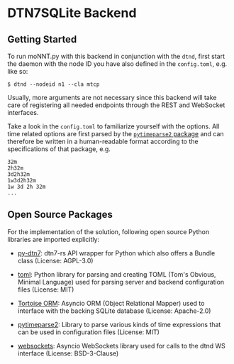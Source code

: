 # DTN7SQLite Backend

## Getting Started

To run moNNT.py with this backend in conjunction with the `dtnd`, first start the daemon with the node ID you have
also defined in the `config.toml`, e.g. like so:

```shell
$ dtnd --nodeid n1 --cla mtcp
```

Usually, more arguments are not necessary since this backend will take care of registering all needed endpoints
through the REST and WebSocket interfaces.

Take a look in the `config.toml` to familiarize yourself with the options. All time related options are first parsed
by the [`pytimeparse2` package](https://github.com/onegreyonewhite/pytimeparse2) and can therefore be written in a
human-readable format according to the specifications of that package, e.g.

```
32m
2h32m
3d2h32m
1w3d2h32m
1w 3d 2h 32m
...
```


## Open Source Packages

For the implementation of the solution, following open source Python libraries are imported explicitly:

- [py-dtn7](https://github.com/teschmitt/py-dtn7): dtn7-rs API wrapper for Python which also offers a Bundle class (License: AGPL-3.0)

- [toml](https://github.com/uiri/toml): Python library for parsing and creating TOML (Tom's Obvious, Minimal Language) used for parsing server and backend configuration files (License: MIT)

- [Tortoise ORM](https://github.com/tortoise/tortoise-orm): Asyncio ORM (Object Relational Mapper) used to interface with the backing SQLite database (License: Apache-2.0)

- [pytimeparse2](https://github.com/onegreyonewhite/pytimeparse2): Library to parse various kinds of time expressions that can be used in configuration files (License: MIT)

- [websockets](https://github.com/aaugustin/websockets): Asyncio WebSockets library used for calls to the dtnd WS interface (License: BSD-3-Clause)
